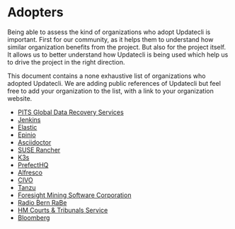 # Adopters

Being able to assess the kind of organizations who adopt Updatecli is important. First for our community, as it helps them to understand how similar organization benefits from the project. But also for the project itself. It allows us to better understand how Updatecli is being used which help us to drive the project in the right direction.

This document contains a none exhaustive list of organizations who adopted Updatecli.
We are adding public references of Updatecli but feel free to add your organization to the list, with a link to your organization website.

* [PITS Global Data Recovery Services](https://www.pitsdatarecovery.net/)
* [Jenkins](https://github.com/jenkins-infra/charts/tree/master/updatecli)
* [Elastic](https://github.com/elastic/apm-pipeline-library/blob/main/.ci/bump-golang.yml)
* [Epinio](https://github.com/epinio/helm-charts/tree/main/updatecli)
* [Asciidoctor](https://github.com/asciidoctor/docker-asciidoctor/tree/main/updatecli)
* [SUSE Rancher](https://github.com/rancherlabs/updatecli-automation)
* [K3s](https://github.com/k3s-io/k3s/tree/master/updatecli)
* [PrefectHQ](https://www.prefect.io/)
* [Alfresco](https://www.alfresco.com/)
* [CIVO](http://civo.com/)
* [Tanzu](http://tanzu.io/)
* [Foresight Mining Software Corporation ](https://www.foresightmining.com/)
* [Radio Bern RaBe](https://rabe.ch/)
* [HM Courts & Tribunals Service ](https://www.gov.uk/government/organisations/hm-courts-and-tribunals-service)
* [Bloomberg](https://www.bloomberg.com)
